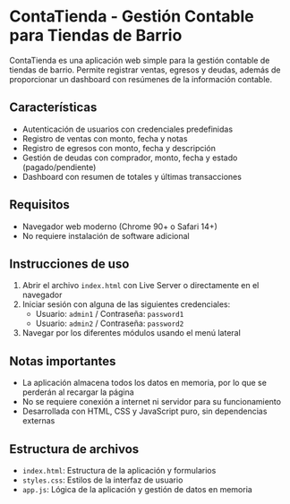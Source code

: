# ContaTienda - Gestión Contable para Tiendas de Barrio

ContaTienda es una aplicación web simple para la gestión contable de tiendas de barrio. Permite registrar ventas, egresos y deudas, además de proporcionar un dashboard con resúmenes de la información contable.

## Características

- Autenticación de usuarios con credenciales predefinidas
- Registro de ventas con monto, fecha y notas
- Registro de egresos con monto, fecha y descripción
- Gestión de deudas con comprador, monto, fecha y estado (pagado/pendiente)
- Dashboard con resumen de totales y últimas transacciones

## Requisitos

- Navegador web moderno (Chrome 90+ o Safari 14+)
- No requiere instalación de software adicional

## Instrucciones de uso

1. Abrir el archivo `index.html` con Live Server o directamente en el navegador
2. Iniciar sesión con alguna de las siguientes credenciales:
   - Usuario: `admin1` / Contraseña: `password1`
   - Usuario: `admin2` / Contraseña: `password2`
3. Navegar por los diferentes módulos usando el menú lateral

## Notas importantes

- La aplicación almacena todos los datos en memoria, por lo que se perderán al recargar la página
- No se requiere conexión a internet ni servidor para su funcionamiento
- Desarrollada con HTML, CSS y JavaScript puro, sin dependencias externas

## Estructura de archivos

- `index.html`: Estructura de la aplicación y formularios
- `styles.css`: Estilos de la interfaz de usuario
- `app.js`: Lógica de la aplicación y gestión de datos en memoria